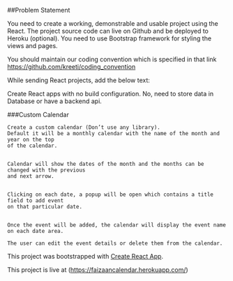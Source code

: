 ##Problem Statement 


You need to create a working, demonstrable and usable project using the React. The project source code can live on Github and be deployed to Heroku (optional).
You need to use Bootstrap framework for styling the views and pages.

You should maintain our coding convention which is specified in that link https://github.com/kreeti/coding_convention

While sending React projects, add the below text:

Create React apps with no build configuration.
No, need to store data in Database or have a backend api.


###Custom Calendar

    Create a custom calendar (Don’t use any library). 
    Default it will be a monthly calendar with the name of the month and year on the top 
    of the calendar.


    Calendar will show the dates of the month and the months can be changed with the previous 
    and next arrow.


    Clicking on each date, a popup will be open which contains a title field to add event 
    on that particular date.


    Once the event will be added, the calendar will display the event name on each date area.

    The user can edit the event details or delete them from the calendar.


This project was bootstrapped with [Create React App](https://github.com/facebookincubator/create-react-app).

This project is live at 
(https://faizaancalendar.herokuapp.com/) 